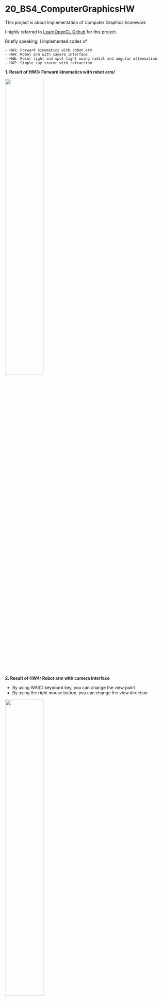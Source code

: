 # 20_BS4_ComputerGraphicsHW
This project is about Implementation of Computer Graphics homework 

I highly referred to [LearnOpenGL Github](https://github.com/JoeyDeVries/LearnOpenGL) for this project.

Briefly speaking, I implemented codes of 
~~~
- HW3: Forward kinematics with robot arm
- HW4: Robot arm with camera interface
- HW6: Point light and spot light using radial and angular attenuation
- HW7: Simple ray tracer with refraction
~~~

**1. Result of HW3: Forward kinematics with robot arm/**

<image src = "https://user-images.githubusercontent.com/45995611/216977844-f78d19c4-ab29-4e47-bbd2-ec5c1d56a2aa.png" width="50%" height="50%"></left>

**2. Result of HW4: Robot arm with camera interface**
* By using WASD keyboard key, you can change the view point
* By using the right mouse button, you can change the view direction

<image src = "https://user-images.githubusercontent.com/45995611/216977703-387b3b13-bc0b-4a8f-9dec-4668fe3fe5b8.png" width="50%" height="50%"></left>

**3. Result of HW6: Point light and spot light using radial and angular attenuation**
* If user presses the keyboard key 'a', one can toggle between turning on and off the angular attenuation

<image src = "https://user-images.githubusercontent.com/45995611/216977703-387b3b13-bc0b-4a8f-9dec-4668fe3fe5b8.png" width="50%" height="50%"></left>

**4. Result of HW7: Simple ray tracer with refraction**

<image src = "https://user-images.githubusercontent.com/45995611/216979473-d3374658-a362-4420-8a06-7548dd468568.png" width="50%" height="50%"></left>
